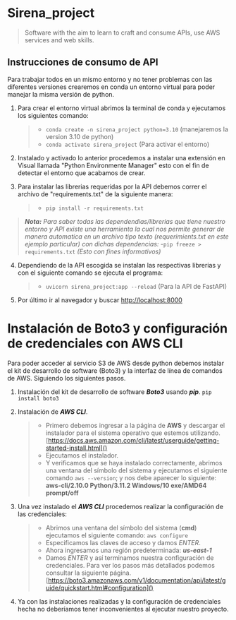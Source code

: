 # **Sirena_project**
>Software with the aim to learn to craft and consume APIs, use AWS services and web skills.

## __Instrucciones de consumo de API__
Para trabajar todos en un mismo entorno y no tener problemas con las diferentes versiones crearemos en conda un entorno virtual para poder manejar la misma versión de python.
1. Para crear el entorno virtual abrimos la terminal de conda y ejecutamos los siguientes comando:
    >- `conda create -n sirena_project python=3.10` (manejaremos la version 3.10 de python)
    >- `conda activate sirena_project` (Para activar el entorno)
>
2. Instalado y activado lo anterior procedemos a instalar una extensión en Visual llamada "Python Environmente Manager" esto con el fin de detectar el entorno que acabamos de crear.
>
3. Para instalar las librerias requeridas por la API debemos correr el archivo de "requirements.txt" de la siguiente manera:
    >- `pip install -r requirements.txt`
>
>***Nota:*** *Para saber todas las dependendias/librerias que tiene nuestro entorno y API existe una herramienta la cual nos permite generar de manera automatica en un archivo tipo texto (requerimients.txt en este ejemplo particular) con dichas dependencias:*
>-`pip freeze > requirements.txt` *(Esto con fines informativos)*
>
4. Dependiendo de la API escogida se instalan las respectivas librerias y con el siguiente comando se ejecuta el programa:
    >- `uvicorn sirena_project:app --reload` (Para la API de FastAPI)
>
5. Por último ir al navegador y buscar [http://localhost:8000]()


# **Instalación de Boto3 y configuración de credenciales con AWS CLI**
Para poder acceder al servicio S3 de AWS desde python debemos instalar el kit de desarrollo de software (Boto3) y la interfaz de línea de comandos de AWS. Siguiendo los siguientes pasos.

1. Instalación del kit de desarrollo de software ***Boto3*** usando ***pip***.
    `pip install boto3`
>
2. Instalación de ***AWS CLI***.
    >- Primero debemos ingresar a la página de **AWS** y descargar el instalador para el sistema operativo que estemos utilizando.
    [https://docs.aws.amazon.com/cli/latest/userguide/getting-started-install.html]()
    >-  Ejecutamos el instalador.
    >- Y verificamos que se haya instalado correctamente, abrimos una ventana del símbolo del sistema y ejecutamos el siguiente comando `aws --version`; y nos debe aparecer lo siguiente:
    **aws-cli/2.10.0 Python/3.11.2 Windows/10 exe/AMD64 prompt/off**
>
3. Una vez instalado el ***AWS CLI*** procedemos realizar la configuración de las credenciales:
    >- Abrimos una ventana del símbolo del sistema (**cmd**) ejecutamos el siguiente comando:
    `aws configure`
    >- Especificamos las claves de acceso y damos *ENTER*.
    >- Ahora ingresamos una región predeterminada: ***us-east-1***
    >- Damos *ENTER* y así terminamos nuestra configuración de credenciales. Para ver los pasos más detallados podemos consultar la siguiente página. [https://boto3.amazonaws.com/v1/documentation/api/latest/guide/quickstart.html#configuration]()
>
4. Ya con las instalaciones realizadas y la configuración de credenciales hecha no deberíamos tener inconvenientes al ejecutar nuestro proyecto.